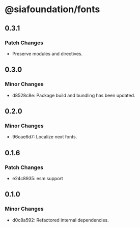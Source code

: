 # @siafoundation/fonts

## 0.3.1

### Patch Changes

- Preserve modules and directives.

## 0.3.0

### Minor Changes

- d8528c8e: Package build and bundling has been updated.

## 0.2.0

### Minor Changes

- 96cae6d7: Localize next fonts.

## 0.1.6

### Patch Changes

- e24c8935: esm support

## 0.1.0

### Minor Changes

- d0c8a592: Refactored internal dependencies.
